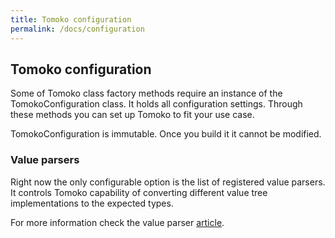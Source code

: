 ```yaml
---
title: Tomoko configuration
permalink: /docs/configuration
---
```

## Tomoko configuration

Some of Tomoko class factory methods require an instance of the TomokoConfiguration class. It holds all configuration settings.
Through these methods you can set up Tomoko to fit your use case.

TomokoConfiguration is immutable. Once you build it it cannot be modified.

### Value parsers

Right now the only configurable option is the list of registered value parsers. It controls Tomoko capability of converting different value tree implementations to the expected types.

For more information check the value parser [article](/docs/parsing-process).
